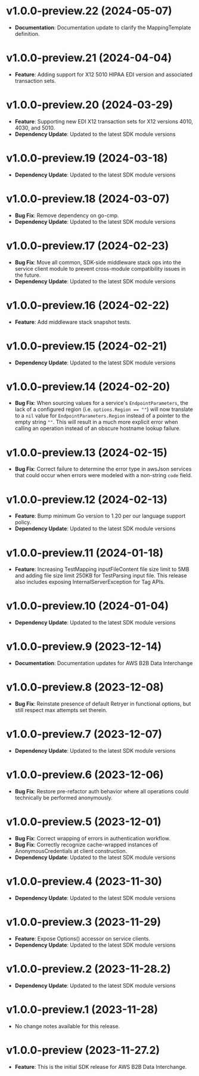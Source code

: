 # v1.0.0-preview.22 (2024-05-07)

* **Documentation**: Documentation update to clarify the MappingTemplate definition.

# v1.0.0-preview.21 (2024-04-04)

* **Feature**: Adding support for X12 5010 HIPAA EDI version and associated transaction sets.

# v1.0.0-preview.20 (2024-03-29)

* **Feature**: Supporting new EDI X12 transaction sets for X12 versions 4010, 4030, and 5010.
* **Dependency Update**: Updated to the latest SDK module versions

# v1.0.0-preview.19 (2024-03-18)

* **Dependency Update**: Updated to the latest SDK module versions

# v1.0.0-preview.18 (2024-03-07)

* **Bug Fix**: Remove dependency on go-cmp.
* **Dependency Update**: Updated to the latest SDK module versions

# v1.0.0-preview.17 (2024-02-23)

* **Bug Fix**: Move all common, SDK-side middleware stack ops into the service client module to prevent cross-module compatibility issues in the future.
* **Dependency Update**: Updated to the latest SDK module versions

# v1.0.0-preview.16 (2024-02-22)

* **Feature**: Add middleware stack snapshot tests.

# v1.0.0-preview.15 (2024-02-21)

* **Dependency Update**: Updated to the latest SDK module versions

# v1.0.0-preview.14 (2024-02-20)

* **Bug Fix**: When sourcing values for a service's `EndpointParameters`, the lack of a configured region (i.e. `options.Region == ""`) will now translate to a `nil` value for `EndpointParameters.Region` instead of a pointer to the empty string `""`. This will result in a much more explicit error when calling an operation instead of an obscure hostname lookup failure.

# v1.0.0-preview.13 (2024-02-15)

* **Bug Fix**: Correct failure to determine the error type in awsJson services that could occur when errors were modeled with a non-string `code` field.

# v1.0.0-preview.12 (2024-02-13)

* **Feature**: Bump minimum Go version to 1.20 per our language support policy.
* **Dependency Update**: Updated to the latest SDK module versions

# v1.0.0-preview.11 (2024-01-18)

* **Feature**: Increasing TestMapping inputFileContent file size limit to 5MB and adding file size limit 250KB for TestParsing input file. This release also includes exposing InternalServerException for Tag APIs.

# v1.0.0-preview.10 (2024-01-04)

* **Dependency Update**: Updated to the latest SDK module versions

# v1.0.0-preview.9 (2023-12-14)

* **Documentation**: Documentation updates for AWS B2B Data Interchange

# v1.0.0-preview.8 (2023-12-08)

* **Bug Fix**: Reinstate presence of default Retryer in functional options, but still respect max attempts set therein.

# v1.0.0-preview.7 (2023-12-07)

* **Dependency Update**: Updated to the latest SDK module versions

# v1.0.0-preview.6 (2023-12-06)

* **Bug Fix**: Restore pre-refactor auth behavior where all operations could technically be performed anonymously.

# v1.0.0-preview.5 (2023-12-01)

* **Bug Fix**: Correct wrapping of errors in authentication workflow.
* **Bug Fix**: Correctly recognize cache-wrapped instances of AnonymousCredentials at client construction.
* **Dependency Update**: Updated to the latest SDK module versions

# v1.0.0-preview.4 (2023-11-30)

* **Dependency Update**: Updated to the latest SDK module versions

# v1.0.0-preview.3 (2023-11-29)

* **Feature**: Expose Options() accessor on service clients.
* **Dependency Update**: Updated to the latest SDK module versions

# v1.0.0-preview.2 (2023-11-28.2)

* **Dependency Update**: Updated to the latest SDK module versions

# v1.0.0-preview.1 (2023-11-28)

* No change notes available for this release.

# v1.0.0-preview (2023-11-27.2)

* **Feature**: This is the initial SDK release for AWS B2B Data Interchange.

